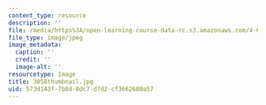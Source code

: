 ```yaml
---
content_type: resource
description: ''
file: /media/https%3A/open-learning-course-data-rc.s3.amazonaws.com/4-614-religious-architecture-and-islamic-cultures-fall-2002/573d143f7b8d0dc7d7d2cf3662680a57_3058thumbnail.jpg
file_type: image/jpeg
image_metadata:
  caption: ''
  credit: ''
  image-alt: ''
resourcetype: Image
title: 3058thumbnail.jpg
uid: 573d143f-7b8d-0dc7-d7d2-cf3662680a57
---
```

